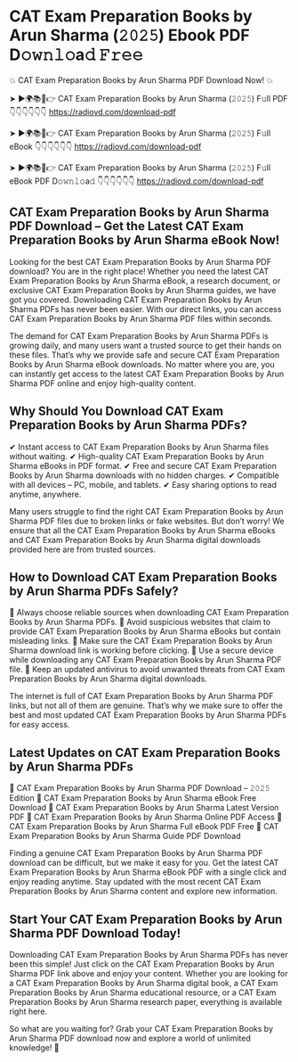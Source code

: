 # CAT Exam Preparation Books by Arun Sharma (𝟸𝟶𝟸𝟻) Ebook PDF D𝚘𝚠𝚗𝚕𝚘a𝚍 𝙵𝚛𝚎𝚎

💥 CAT Exam Preparation Books by Arun Sharma PDF Download Now! 💥

➤ ►🌍📚📱👉 CAT Exam Preparation Books by Arun Sharma (𝟸𝟶𝟸𝟻) F𝚞ll PDF 👇👇👇👇👇👇
https://radiovd.com/download-pdf

➤ ►🌍📚📱👉 CAT Exam Preparation Books by Arun Sharma (𝟸𝟶𝟸𝟻) F𝚞ll eBook 👇👇👇👇👇👇
https://radiovd.com/download-pdf

➤ ►🌍📚📱👉 CAT Exam Preparation Books by Arun Sharma (𝟸𝟶𝟸𝟻) F𝚞ll eBook PDF D𝚘𝚠𝚗𝚕𝚘a𝚍 👇👇👇👇👇👇
https://radiovd.com/download-pdf

## CAT Exam Preparation Books by Arun Sharma PDF Download – Get the Latest CAT Exam Preparation Books by Arun Sharma eBook Now!

Looking for the best CAT Exam Preparation Books by Arun Sharma PDF download? You are in the right place! Whether you need the latest CAT Exam Preparation Books by Arun Sharma eBook, a research document, or exclusive CAT Exam Preparation Books by Arun Sharma guides, we have got you covered. Downloading CAT Exam Preparation Books by Arun Sharma PDFs has never been easier. With our direct links, you can access CAT Exam Preparation Books by Arun Sharma PDF files within seconds.

The demand for CAT Exam Preparation Books by Arun Sharma PDFs is growing daily, and many users want a trusted source to get their hands on these files. That’s why we provide safe and secure CAT Exam Preparation Books by Arun Sharma eBook downloads. No matter where you are, you can instantly get access to the latest CAT Exam Preparation Books by Arun Sharma PDF online and enjoy high-quality content.

## Why Should You Download CAT Exam Preparation Books by Arun Sharma PDFs?

✔ Instant access to CAT Exam Preparation Books by Arun Sharma files without waiting.
✔ High-quality CAT Exam Preparation Books by Arun Sharma eBooks in PDF format.
✔ Free and secure CAT Exam Preparation Books by Arun Sharma downloads with no hidden charges.
✔ Compatible with all devices – PC, mobile, and tablets.
✔ Easy sharing options to read anytime, anywhere.

Many users struggle to find the right CAT Exam Preparation Books by Arun Sharma PDF files due to broken links or fake websites. But don’t worry! We ensure that all the CAT Exam Preparation Books by Arun Sharma eBooks and CAT Exam Preparation Books by Arun Sharma digital downloads provided here are from trusted sources.

## How to Download CAT Exam Preparation Books by Arun Sharma PDFs Safely?

📌 Always choose reliable sources when downloading CAT Exam Preparation Books by Arun Sharma PDFs.
📌 Avoid suspicious websites that claim to provide CAT Exam Preparation Books by Arun Sharma eBooks but contain misleading links.
📌 Make sure the CAT Exam Preparation Books by Arun Sharma download link is working before clicking.
📌 Use a secure device while downloading any CAT Exam Preparation Books by Arun Sharma PDF file.
📌 Keep an updated antivirus to avoid unwanted threats from CAT Exam Preparation Books by Arun Sharma digital downloads.

The internet is full of CAT Exam Preparation Books by Arun Sharma PDF links, but not all of them are genuine. That’s why we make sure to offer the best and most updated CAT Exam Preparation Books by Arun Sharma PDFs for easy access.

## Latest Updates on CAT Exam Preparation Books by Arun Sharma PDFs

🔹 CAT Exam Preparation Books by Arun Sharma PDF Download – 𝟸𝟶𝟸𝟻 Edition
🔹 CAT Exam Preparation Books by Arun Sharma eBook Free Download
🔹 CAT Exam Preparation Books by Arun Sharma Latest Version PDF
🔹 CAT Exam Preparation Books by Arun Sharma Online PDF Access
🔹 CAT Exam Preparation Books by Arun Sharma Full eBook PDF Free
🔹 CAT Exam Preparation Books by Arun Sharma Guide PDF Download

Finding a genuine CAT Exam Preparation Books by Arun Sharma PDF download can be difficult, but we make it easy for you. Get the latest CAT Exam Preparation Books by Arun Sharma eBook PDF with a single click and enjoy reading anytime. Stay updated with the most recent CAT Exam Preparation Books by Arun Sharma content and explore new information.

## Start Your CAT Exam Preparation Books by Arun Sharma PDF Download Today!

Downloading CAT Exam Preparation Books by Arun Sharma PDFs has never been this simple! Just click on the CAT Exam Preparation Books by Arun Sharma PDF link above and enjoy your content. Whether you are looking for a CAT Exam Preparation Books by Arun Sharma digital book, a CAT Exam Preparation Books by Arun Sharma educational resource, or a CAT Exam Preparation Books by Arun Sharma research paper, everything is available right here.

So what are you waiting for? Grab your CAT Exam Preparation Books by Arun Sharma PDF download now and explore a world of unlimited knowledge! 🚀